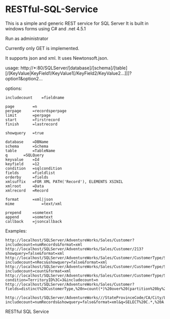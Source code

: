 # RESTful-SQL-Service
This is a simple and generic REST service for SQL Server
It is built in windows forms using C# and .net 4.5.1

Run as administrator

Currently only GET is implemented.

It supports json and xml. It uses Newtonsoft.json.

usage:
http://*:80/SQLServer/[database]/[schema]/[table][/[KeyValue|KeyField1/KeyValue1[/KeyField2/KeyValue2...]]]?option1&option2...

options:

	includecount	=fieldname
	
	page		=n
	perpage		=recordsperpage
	limit		=perpage
	start		=firstrecord
	finish		=lastrecord

	showquery	=true

	database	=DBName
	schema		=Schema
	table		=TableName
	q		=SQLQuery
	keyvalue	=Id
	keyfield	=12
	condition	=sqlcondition
	fields		=fieldlist
	orderby		=fields
	xmlsuffix	=FOR XML PATH('Record'), ELEMENTS XSINIL
	xmlroot		=Data
	xmlrecord	=Record

	format		=xml|json
	mime	        =text/xml

	prepend		=sometext
	append		=sometext
	callback	=jsoncallback
	

Examples:

	http://localhost/SQLServer/AdventureWorks/Sales/Customer?includecount=numRecords&format=xml
	http://localhost/SQLServer/AdventureWorks/Sales/Customer/213?showquery=false&format=xml
	http://localhost/SQLServer/AdventureWorks/Sales/Customer/CustomerType/S?includecount=nRecs&showquery=false&format=xml
	http://localhost/SQLServer/AdventureWorks/Sales/Customer/CustomerType/S/TerritoryID/3?includecount=count&format=xml
	http://localhost/SQLServer/AdventureWorks/Sales/Customer/CustomerType/S?condition=TerritoryID%3C=3&includecount=n
	http://localhost/SQLServer/AdventureWorks/Sales/Customer?fields=distinct%20CustomerType,%20n=count(*)%20over%20(partition%20by%20CustomerType)&includecount=count&format=xml
	
	http://localhost/SQLServer/AdventureWorks///StateProvinceCode/CA/City/Los%20Angeles?includecount=numRecords&showquery=false&format=xml&q=SELECT%20C.*,%20A.AddressLine1,%20A.AddressLine2,%20A.City,%20A.PostalCode,%20P.StateProvinceCode,%20P.CountryRegionCode%20FROM%20Sales.Customer%20C%20LEFT%20JOIN%20Sales.CustomerAddress%20K%20ON%20K.CustomerID%20=%20C.CustomerID%20LEFT%20JOIN%20Person.Address%20A%20ON%20A.AddressID%20=%20K.AddressID%20LEFT%20JOIN%20Person.StateProvince%20P%20ON%20P.StateProvinceID%20=%20A.StateProvinceID


RESTful SQL Service
